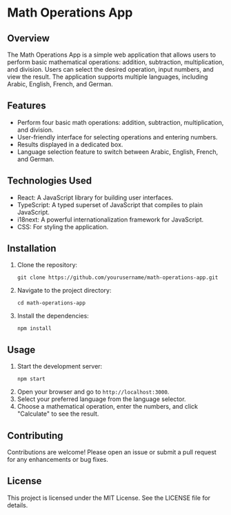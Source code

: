 # Math Operations App

## Overview
The Math Operations App is a simple web application that allows users to perform basic mathematical operations: addition, subtraction, multiplication, and division. Users can select the desired operation, input numbers, and view the result. The application supports multiple languages, including Arabic, English, French, and German.

## Features
- Perform four basic math operations: addition, subtraction, multiplication, and division.
- User-friendly interface for selecting operations and entering numbers.
- Results displayed in a dedicated box.
- Language selection feature to switch between Arabic, English, French, and German.

## Technologies Used
- React: A JavaScript library for building user interfaces.
- TypeScript: A typed superset of JavaScript that compiles to plain JavaScript.
- i18next: A powerful internationalization framework for JavaScript.
- CSS: For styling the application.

## Installation
1. Clone the repository:
   ```
   git clone https://github.com/yourusername/math-operations-app.git
   ```
2. Navigate to the project directory:
   ```
   cd math-operations-app
   ```
3. Install the dependencies:
   ```
   npm install
   ```

## Usage
1. Start the development server:
   ```
   npm start
   ```
2. Open your browser and go to `http://localhost:3000`.
3. Select your preferred language from the language selector.
4. Choose a mathematical operation, enter the numbers, and click "Calculate" to see the result.

## Contributing
Contributions are welcome! Please open an issue or submit a pull request for any enhancements or bug fixes.

## License
This project is licensed under the MIT License. See the LICENSE file for details.